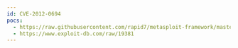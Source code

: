 ```yaml
---
id: CVE-2012-0694
pocs:
  - https://raw.githubusercontent.com/rapid7/metasploit-framework/master/modules/exploits/unix/webapp/sugarcrm_unserialize_exec.rb
  - https://www.exploit-db.com/raw/19381
---
```

